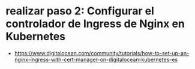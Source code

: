 

# realizar paso 2: Configurar el controlador de Ingress de Nginx en Kubernetes 
- https://www.digitalocean.com/community/tutorials/how-to-set-up-an-nginx-ingress-with-cert-manager-on-digitalocean-kubernetes-es
